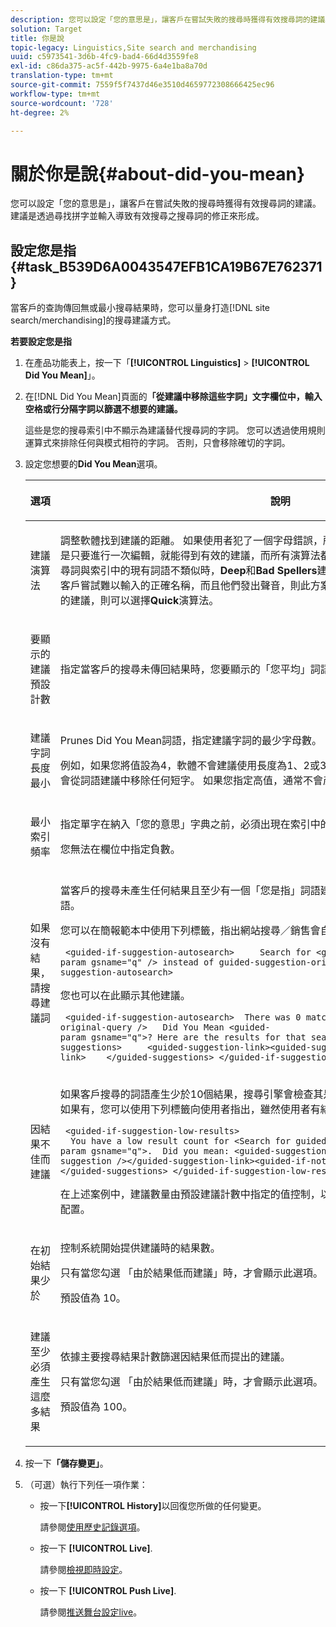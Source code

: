 ```yaml
---
description: 您可以設定「您的意思是」，讓客戶在嘗試失敗的搜尋時獲得有效搜尋詞的建議。 建議是透過尋找拼字並輸入導致有效搜尋之搜尋詞的修正來形成。
solution: Target
title: 你是說
topic-legacy: Linguistics,Site search and merchandising
uuid: c5973541-3d6b-4fc9-bad4-66d4d3559fe8
exl-id: c86da375-ac5f-442b-9975-6a4e1ba8a70d
translation-type: tm+mt
source-git-commit: 7559f5f7437d46e3510d4659772308666425ec96
workflow-type: tm+mt
source-wordcount: '728'
ht-degree: 2%

---
```


# 關於你是說{#about-did-you-mean}

您可以設定「您的意思是」，讓客戶在嘗試失敗的搜尋時獲得有效搜尋詞的建議。 建議是透過尋找拼字並輸入導致有效搜尋之搜尋詞的修正來形成。

## 設定您是指{#task_B539D6A0043547EFB1CA19B67E762371}

當客戶的查詢傳回無或最小搜尋結果時，您可以量身打造[!DNL site search/merchandising]的搜尋建議方式。

<!-- 

t_configuring_did_you_mean.xml

 -->

**若要設定您是指**

1. 在產品功能表上，按一下「**[!UICONTROL Linguistics]** > **[!UICONTROL Did You Mean]**」。
1. 在[!DNL Did You Mean]頁面的&#x200B;**「從建議中移除這些字詞」文字欄位中，輸入空格或行分隔字詞以篩選不想要的建議。**

   這些是您的搜尋索引中不顯示為建議替代搜尋詞的字詞。 您可以透過使用規則運算式來排除任何與模式相符的字詞。 否則，只會移除確切的字詞。

1. 設定您想要的&#x200B;**Did You Mean**&#x200B;選項。

   <!-- 
   
   r_did_you_mean_options.xml
   
   -->

   <table> 
    <thead> 
      <tr> 
      <th colname="col1" class="entry"> <p>選項 </p> </th> 
      <th colname="col2" class="entry"> <p>說明 </p> </th> 
      </tr> 
    </thead>
    <tbody> 
      <tr> 
      <td colname="col1"> <p>建議演算法 </p> </td> 
      <td colname="col2"> <p>調整軟體找到建議的距離。 如果使用者犯了一個字母錯誤，所有演算法都會提出相同的建議。 原因是只要進行一次編輯，就能得到有效的建議，而所有演算法都會尋找接近原始的字詞。 但當原始搜尋詞與索引中的現有詞語不類似時，<b>Deep</b>和<b>Bad Spellers</b>建議演算法會繼續搜尋可能的建議。 如果客戶嘗試難以輸入的正確名稱，而且他們發出聲音，則此方案很實用。 但是，如果您只想顯示類似的建議，則可以選擇<b>Quick</b>演算法。 </p> </td> 
      </tr> 
      <tr> 
      <td colname="col1"> <p>要顯示的建議預設計數 </p> </td> 
      <td colname="col2"> <p>指定當客戶的搜尋未傳回結果時，您要顯示的「您平均」詞語建議(0-20)數目。 預設值為 3。 </p> </td> 
      </tr> 
      <tr> 
      <td colname="col1"> <p>建議字詞長度最小 </p> </td> 
      <td colname="col2"> <p>Prunes Did You Mean詞語，指定建議字詞的最少字母數。 </p> <p>例如，如果您將值設為4，軟體不會建議使用長度為1、2或3個字元的字詞。 如果您指定值0，則不會從詞語建議中移除任何短字。 如果您指定高值，通常不會產生任何詞語建議。 預設值為 3。 </p> </td> 
      </tr> 
      <tr> 
      <td colname="col1"> <p>最小索引頻率 </p> </td> 
      <td colname="col2"> <p> 指定單字在納入「您的意思」字典之前，必須出現在索引中的最小次數。 </p> <p>您無法在欄位中指定負數。 </p> </td> 
      </tr> 
      <tr> 
      <td colname="col1"> <p>如果沒有結果，請搜尋建議詞 </p> </td> 
      <td colname="col2"> <p>當客戶的搜尋未產生任何結果且至少有一個「您是指」詞語建議時，自動重新搜尋第一個建議詞語。 </p> <p>您可以在簡報範本中使用下列標籤，指出網站搜尋／銷售會自動搜尋不同的詞語： </p> <p> <code>&nbsp;&lt;guided-if-suggestion-autosearch&gt;&nbsp;&nbsp;&nbsp;&nbsp;&nbsp;Search&nbsp;for&nbsp;&lt;guided-param&nbsp;gsname="q"&nbsp;/&gt;&nbsp;instead&nbsp;of&nbsp;guided-suggestion-original-query&nbsp;/&gt;&nbsp;&lt;/guided-if-suggestion-autosearch&gt;</code> </p> <p>您也可以在此顯示其他建議。 </p> <p> <code>&nbsp;&lt;guided-if-suggestion-autosearch&gt;&nbsp;&nbsp;There&nbsp;was&nbsp;0&nbsp;matches&nbsp;for&nbsp;&lt;guided-suggestion-original-query&nbsp;/&gt;&nbsp;&nbsp;&nbsp;Did&nbsp;You&nbsp;Mean&nbsp;&lt;guided-param&nbsp;gsname="q"&gt;?&nbsp;Here&nbsp;are&nbsp;the&nbsp;results&nbsp;for&nbsp;that&nbsp;search.&nbsp;&nbsp;&nbsp;Or&nbsp;Did&nbsp;You&nbsp;Mean&nbsp;&nbsp;&nbsp;&nbsp;&lt;guided-suggestions&gt;&nbsp;&nbsp;&nbsp;&nbsp;&nbsp;&lt;guided-suggestion-link&gt;&lt;guided-suggestion&nbsp;/&gt;&lt;/guided-suggestion-link&gt;&nbsp;&nbsp;&nbsp;&nbsp;&lt;/guided-suggestions&gt;&nbsp;&lt;/guided-if-suggestion-autosearch&gt;</code> </p> </td> 
      </tr> 
      <tr> 
      <td colname="col1"> <p>因結果不佳而建議 </p> </td> 
      <td colname="col2"> <p>如果客戶搜尋的詞語產生少於10個結果，搜尋引擎會檢查其是否有可產生超過100個結果的建議。 如果有，您可以使用下列標籤向使用者指出，雖然使用者有結果，但他們可能想要搜尋其他項目： </p> <p> <code>&nbsp;&lt;guided-if-suggestion-low-results&gt; &nbsp;&nbsp;You&nbsp;have&nbsp;a&nbsp;low&nbsp;result&nbsp;count&nbsp;for&nbsp;&lt;Search&nbsp;for&nbsp;guided-param&nbsp;gsname="q"&gt;.&nbsp;&nbsp;Did&nbsp;you&nbsp;mean:&nbsp;&lt;guided-suggestion&gt;&lt;guided-suggestion-link&gt;&lt;guided-suggestion&nbsp;/&gt;&lt;/guided-suggestion-link&gt;&lt;guided-if-not-last&gt;,&nbsp;&lt;/guided-if-not-last&gt;&lt;/guided-suggestions&gt;&nbsp;&lt;/guided-if-suggestion-low-results&gt;</code> </p> <p> 在上述案例中，建議數量由<span class="uicontrol">預設建議計數中指定的值控制，以顯示</span>。 低和高閾值可由以下選項進行配置。 </p> </td> 
      </tr> 
      <tr> 
      <td colname="col1"> <p>在初始結果少於 </p> </td> 
      <td colname="col2"> <p>控制系統開始提供建議時的結果數。 </p> <p>只有當您勾選<span class="uicontrol"> 「由於結果低而建議」時，才會顯示此選項。</span> </p> <p>預設值為 10。 </p> </td> 
      </tr> 
      <tr> 
      <td colname="col1"> <p>建議至少必須產生這麼多結果 </p> </td> 
      <td colname="col2"> <p>依據主要搜尋結果計數篩選因結果低而提出的建議。 </p> <p>只有當您勾選<span class="uicontrol"> 「由於結果低而建議」時，才會顯示此選項。</span> </p> <p>預設值為 100。 </p> </td> 
      </tr> 
    </tbody> 
    </table>

1. 按一下&#x200B;**「儲存變更」**。
1. （可選）執行下列任一項作業：

   * 按一下&#x200B;**[!UICONTROL History]**&#x200B;以回復您所做的任何變更。

      請參閱[使用歷史記錄選項](../t-using-the-history-option.md#task_70DD3F87A67242BBBD2CB27156F43002)。

   * 按一下 **[!UICONTROL Live]**.

      請參閱[檢視即時設定](../c-about-staging.md#task_401A0EBDB5DB4D4CA933CBA7BECDC10F)。

   * 按一下 **[!UICONTROL Push Live]**.

      請參閱[推送舞台設定live](../c-about-staging.md#task_44306783B4C0408AAA58B471DAF2D9A4)。

